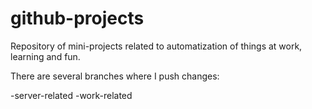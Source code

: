 # github-projects
Repository of mini-projects related to automatization of things at work, learning and fun.

There are several branches where I push changes:

-server-related
-work-related
